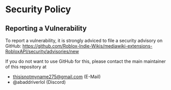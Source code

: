 # Security Policy

## Reporting a Vulnerability

To report a vulnerability, it is strongly adviced to file a security advisory on GitHub:
https://github.com/Roblox-Indie-Wikis/mediawiki-extensions-RobloxAPI/security/advisories/new

If you do not want to use GitHub for this, please contact the main maintainer of this repository at
- thisisnotmyname275@gmail.com (E-Mail)
- @abaddriverlol (Discord)
